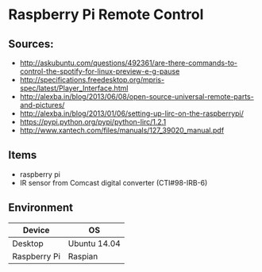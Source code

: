 # Raspberry Pi Remote Control

## Sources:
* http://askubuntu.com/questions/492361/are-there-commands-to-control-the-spotify-for-linux-preview-e-g-pause
* http://specifications.freedesktop.org/mpris-spec/latest/Player_Interface.html
* http://alexba.in/blog/2013/06/08/open-source-universal-remote-parts-and-pictures/
* http://alexba.in/blog/2013/01/06/setting-up-lirc-on-the-raspberrypi/
* https://pypi.python.org/pypi/python-lirc/1.2.1
* http://www.xantech.com/files/manuals/127_39020_manual.pdf

## Items
* raspberry pi
* IR sensor from Comcast digital converter (CTI#98-IRB-6)

## Environment
| Device        | OS           |
| ------------- | ------------ |
| Desktop       | Ubuntu 14.04 |
| Raspberry Pi  | Raspian      |

